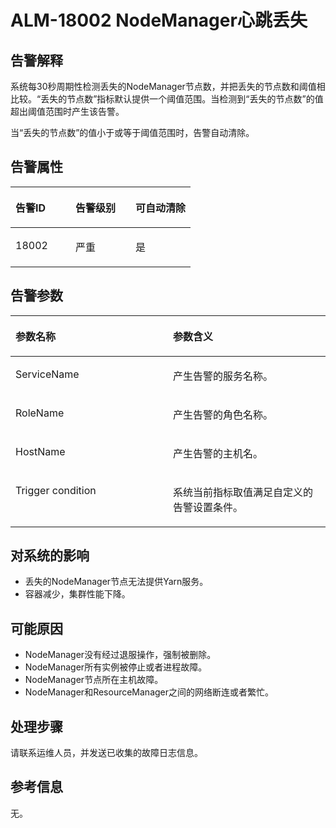 # ALM-18002 NodeManager心跳丢失<a name="ZH-CN_TOPIC_0093195063"></a>

## 告警解释<a name="zh-cn_topic_0035998737_section65004788"></a>

系统每30秒周期性检测丢失的NodeManager节点数，并把丢失的节点数和阈值相比较。“丢失的节点数”指标默认提供一个阈值范围。当检测到“丢失的节点数”的值超出阈值范围时产生该告警。

当“丢失的节点数”的值小于或等于阈值范围时，告警自动清除。

## 告警属性<a name="zh-cn_topic_0035998737_section48172185"></a>

<a name="zh-cn_topic_0035998737_table65488131"></a>
<table><thead align="left"><tr id="zh-cn_topic_0035998737_row18827362"><th class="cellrowborder" valign="top" width="33.33333333333333%" id="mcps1.1.4.1.1"><p id="zh-cn_topic_0035998737_p48621330"><a name="zh-cn_topic_0035998737_p48621330"></a><a name="zh-cn_topic_0035998737_p48621330"></a>告警ID</p>
</th>
<th class="cellrowborder" valign="top" width="33.33333333333333%" id="mcps1.1.4.1.2"><p id="zh-cn_topic_0035998737_p46013667"><a name="zh-cn_topic_0035998737_p46013667"></a><a name="zh-cn_topic_0035998737_p46013667"></a>告警级别</p>
</th>
<th class="cellrowborder" valign="top" width="33.33333333333333%" id="mcps1.1.4.1.3"><p id="zh-cn_topic_0035998737_p36119548"><a name="zh-cn_topic_0035998737_p36119548"></a><a name="zh-cn_topic_0035998737_p36119548"></a>可自动清除</p>
</th>
</tr>
</thead>
<tbody><tr id="zh-cn_topic_0035998737_row40002310"><td class="cellrowborder" valign="top" width="33.33333333333333%" headers="mcps1.1.4.1.1 "><p id="zh-cn_topic_0035998737_p18961705"><a name="zh-cn_topic_0035998737_p18961705"></a><a name="zh-cn_topic_0035998737_p18961705"></a>18002</p>
</td>
<td class="cellrowborder" valign="top" width="33.33333333333333%" headers="mcps1.1.4.1.2 "><p id="zh-cn_topic_0035998737_p59503116"><a name="zh-cn_topic_0035998737_p59503116"></a><a name="zh-cn_topic_0035998737_p59503116"></a>严重</p>
</td>
<td class="cellrowborder" valign="top" width="33.33333333333333%" headers="mcps1.1.4.1.3 "><p id="zh-cn_topic_0035998737_p55023063"><a name="zh-cn_topic_0035998737_p55023063"></a><a name="zh-cn_topic_0035998737_p55023063"></a>是</p>
</td>
</tr>
</tbody>
</table>

## 告警参数<a name="zh-cn_topic_0035998737_section30896486"></a>

<a name="zh-cn_topic_0035998737_table27683123"></a>
<table><thead align="left"><tr id="zh-cn_topic_0035998737_row23047586"><th class="cellrowborder" valign="top" width="50%" id="mcps1.1.3.1.1"><p id="zh-cn_topic_0035998737_p54915211"><a name="zh-cn_topic_0035998737_p54915211"></a><a name="zh-cn_topic_0035998737_p54915211"></a>参数名称</p>
</th>
<th class="cellrowborder" valign="top" width="50%" id="mcps1.1.3.1.2"><p id="zh-cn_topic_0035998737_p18947112"><a name="zh-cn_topic_0035998737_p18947112"></a><a name="zh-cn_topic_0035998737_p18947112"></a>参数含义</p>
</th>
</tr>
</thead>
<tbody><tr id="zh-cn_topic_0035998737_row58321122"><td class="cellrowborder" valign="top" width="50%" headers="mcps1.1.3.1.1 "><p id="zh-cn_topic_0035998737_p26390432"><a name="zh-cn_topic_0035998737_p26390432"></a><a name="zh-cn_topic_0035998737_p26390432"></a>ServiceName</p>
</td>
<td class="cellrowborder" valign="top" width="50%" headers="mcps1.1.3.1.2 "><p id="zh-cn_topic_0035998737_p57250251"><a name="zh-cn_topic_0035998737_p57250251"></a><a name="zh-cn_topic_0035998737_p57250251"></a>产生告警的服务名称。</p>
</td>
</tr>
<tr id="zh-cn_topic_0035998737_row45490212"><td class="cellrowborder" valign="top" width="50%" headers="mcps1.1.3.1.1 "><p id="zh-cn_topic_0035998737_p60828573"><a name="zh-cn_topic_0035998737_p60828573"></a><a name="zh-cn_topic_0035998737_p60828573"></a>RoleName</p>
</td>
<td class="cellrowborder" valign="top" width="50%" headers="mcps1.1.3.1.2 "><p id="zh-cn_topic_0035998737_p28167350"><a name="zh-cn_topic_0035998737_p28167350"></a><a name="zh-cn_topic_0035998737_p28167350"></a>产生告警的角色名称。</p>
</td>
</tr>
<tr id="zh-cn_topic_0035998737_row52179558"><td class="cellrowborder" valign="top" width="50%" headers="mcps1.1.3.1.1 "><p id="zh-cn_topic_0035998737_p65794642"><a name="zh-cn_topic_0035998737_p65794642"></a><a name="zh-cn_topic_0035998737_p65794642"></a>HostName</p>
</td>
<td class="cellrowborder" valign="top" width="50%" headers="mcps1.1.3.1.2 "><p id="zh-cn_topic_0035998737_p27765811"><a name="zh-cn_topic_0035998737_p27765811"></a><a name="zh-cn_topic_0035998737_p27765811"></a>产生告警的主机名。</p>
</td>
</tr>
<tr id="zh-cn_topic_0035998737_row48565715"><td class="cellrowborder" valign="top" width="50%" headers="mcps1.1.3.1.1 "><p id="zh-cn_topic_0035998737_p41508862"><a name="zh-cn_topic_0035998737_p41508862"></a><a name="zh-cn_topic_0035998737_p41508862"></a>Trigger condition</p>
</td>
<td class="cellrowborder" valign="top" width="50%" headers="mcps1.1.3.1.2 "><p id="zh-cn_topic_0035998737_p6774674"><a name="zh-cn_topic_0035998737_p6774674"></a><a name="zh-cn_topic_0035998737_p6774674"></a>系统当前指标取值满足自定义的告警设置条件。</p>
</td>
</tr>
</tbody>
</table>

## 对系统的影响<a name="zh-cn_topic_0035998737_section9632925"></a>

-   丢失的NodeManager节点无法提供Yarn服务。
-   容器减少，集群性能下降。

## 可能原因<a name="zh-cn_topic_0035998737_section19587461"></a>

-   NodeManager没有经过退服操作，强制被删除。
-   NodeManager所有实例被停止或者进程故障。
-   NodeManager节点所在主机故障。
-   NodeManager和ResourceManager之间的网络断连或者繁忙。

## 处理步骤<a name="zh-cn_topic_0035998737_section42069424"></a>

请联系运维人员，并发送已收集的故障日志信息。

## 参考信息<a name="zh-cn_topic_0035998737_section43080504"></a>

无。


